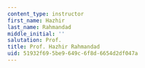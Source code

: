 ```yaml
---
content_type: instructor
first_name: Hazhir
last_name: Rahmandad
middle_initial: ''
salutation: Prof.
title: Prof. Hazhir Rahmandad
uid: 51932f69-5be9-649c-6f8d-6654d2df047a
---
```


